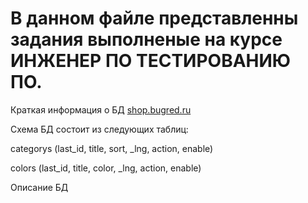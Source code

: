# В данном файле представленны задания выполненые на курсе ИНЖЕНЕР ПО ТЕСТИРОВАНИЮ ПО.
Краткая информация о БД [shop.bugred.ru](http://shop.bugred.ru/)

Схема БД состоит из следующих таблиц:

categorys (last_id, title, sort, _lng, action, enable)

colors (last_id, title, color, _lng, action, enable)

Описание БД
